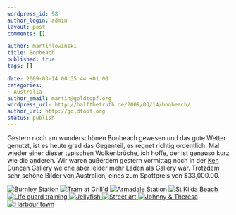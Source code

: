 ```yaml
--- 
wordpress_id: 98
author_login: admin
layout: post
comments: []

author: martinlowinski
title: Bonbeach
published: true
tags: []

date: 2009-03-14 00:35:44 +01:00
categories: 
- Australia
author_email: martin@goldtopf.org
wordpress_url: http://halfthetruth.de/2009/03/14/bonbeach/
author_url: http://goldtopf.org
status: publish
---
```

Gestern noch am wundersch&ouml;nen Bonbeach gewesen und das gute Wetter  genutzt, ist es heute grad das Gegenteil, es regnet richtig ordentlich.  Mal wieder einer dieser typischen Wolkenbr&uuml;che, ich hoffe, der ist  genauso kurz wie die anderen.
Wir waren au&szlig;erdem gestern vormittag noch in der <a href="http://www.kenduncan.com/">Ken Duncan Gallery</a> welche aber leider mehr Laden als Gallery war. Trotzdem sehr sch&ouml;ne Bilder von Australien, eines zum Spottpreis von $33,000.00.
<div class="flickrset"><a title="Burnley Station" rel="lightbox[Australia]" href="http://farm4.static.flickr.com/3457/3406722538_f75cfe6ace.jpg"><img src="//farm4.static.flickr.com/3457/3406722538_f75cfe6ace_s.jpg" alt="Burnley Station" /></a><a title="Tram at Grill'd" rel="lightbox[Australia]" href="http://farm4.static.flickr.com/3615/3406717546_71eacc46e0.jpg"> <img src="//farm4.static.flickr.com/3615/3406717546_71eacc46e0_s.jpg" alt="Tram at Grill'd" /></a><a title="Armadale Station" rel="lightbox[Australia]" href="http://farm4.static.flickr.com/3446/3405906109_a37e8d2937.jpg"> <img src="//farm4.static.flickr.com/3446/3405906109_a37e8d2937_s.jpg" alt="Armadale Station" /></a><a title="St Kilda Beach" rel="lightbox[Australia]" href="http://farm4.static.flickr.com/3600/3406717304_fb5f03eece.jpg"> <img src="//farm4.static.flickr.com/3600/3406717304_fb5f03eece_s.jpg" alt="St Kilda Beach" /></a><a title="Life guard training" rel="lightbox[Australia]" href="http://farm4.static.flickr.com/3476/3405905825_5a38fd9e5f.jpg"> <img src="//farm4.static.flickr.com/3476/3405905825_5a38fd9e5f_s.jpg" alt="Life guard training" /></a><a title="Jellyfish" rel="lightbox[Australia]" href="http://farm4.static.flickr.com/3663/3406717040_8e031812d7.jpg"> <img src="//farm4.static.flickr.com/3663/3406717040_8e031812d7_s.jpg" alt="Jellyfish" /></a><a title="Street art" rel="lightbox[Australia]" href="http://farm4.static.flickr.com/3549/3406716832_42f4a19aba.jpg"> <img src="//farm4.static.flickr.com/3549/3406716832_42f4a19aba_s.jpg" alt="Street art" /></a><a title="Johnny &amp; Theresa" rel="lightbox[Australia]" href="http://farm4.static.flickr.com/3475/3406716686_3db8fb656c.jpg"> <img src="//farm4.static.flickr.com/3475/3406716686_3db8fb656c_s.jpg" alt="Johnny &amp; Theresa" /></a><a title="Harbour town" rel="lightbox[Australia]" href="http://farm4.static.flickr.com/3598/3406716512_e2a5b4a194.jpg"> <img src="//farm4.static.flickr.com/3598/3406716512_e2a5b4a194_s.jpg" alt="Harbour town" /></a></div>

